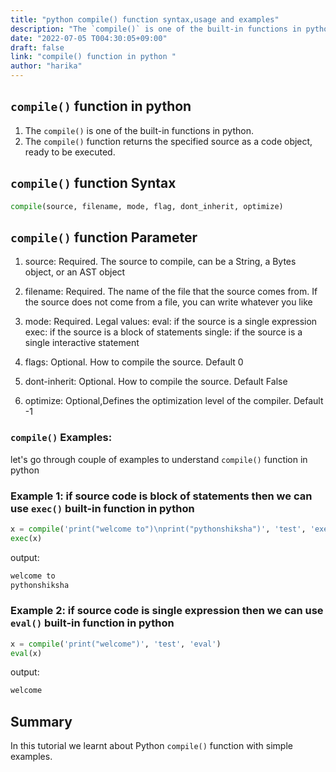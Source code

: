 ```yaml
---
title: "python compile() function syntax,usage and examples"
description: "The `compile()` is one of the built-in functions in python"
date: "2022-07-05 T004:30:05+09:00"
draft: false
link: "compile() function in python "
author: "harika"
---
```


## `compile()` function in python

1. The `compile()` is one of the built-in functions in python.
2. The `compile()` function returns the specified source as a code object,
ready to be executed.

## `compile()` function Syntax

```python
compile(source, filename, mode, flag, dont_inherit, optimize)
```
## `compile()` function Parameter

1. source: Required. The source to compile, can be a String, a Bytes object, or an AST object

2. filename: Required. The name of the file that the source comes from. If the source does not come from a file, you can write whatever you like

3. mode: Required. Legal values:
   eval: if the source is a single expression
   exec: if the source is a block of statements
   single: if the source is a single interactive statement

4. flags: Optional. How to compile the source. Default 0

5. dont-inherit: Optional. How to compile the source. Default False

6. optimize: Optional,Defines the optimization level of the compiler.
 Default -1

### `compile()` Examples:

let's go through couple of examples to understand `compile()` function in python

### Example 1: if source code is block of statements then we can use `exec()` built-in function in python

```python
x = compile('print("welcome to")\nprint("pythonshiksha")', 'test', 'exec')
exec(x) 
```
output:

```python
welcome to
pythonshiksha
```

### Example 2:  if source code is single expression then we can use `eval()` built-in function in python

```python
x = compile('print("welcome")', 'test', 'eval')
eval(x) 
```
output:

```python
welcome
```

## Summary
In this tutorial we learnt about Python `compile()` function with simple examples.





